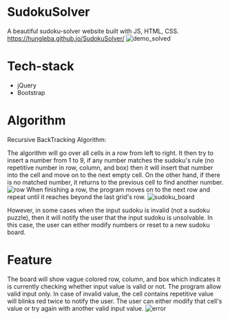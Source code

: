 # SudokuSolver
A beautiful sudoku-solver website built with JS, HTML, CSS.
https://hungleba.github.io/SudokuSolver/
![demo_solved](https://user-images.githubusercontent.com/51266998/91127354-eadcb780-e65a-11ea-9161-5163247176cc.png)

# Tech-stack
- jQuery
- Bootstrap

# Algorithm
Recursive BackTracking Algorithm:

The algorithm will go over all cells in a row from left to right. It then try to insert a number from 1 to 9, if any number matches the sudoku's rule (no repetitive number in row, column, and box) then it will insert that number into the cell and move on to the next empty cell. On the other hand, if there is no matched number, it returns to the previous cell to find another number.
![row](https://user-images.githubusercontent.com/51266998/91126414-c2ec5480-e658-11ea-8cad-560049308153.png)
When finishing a row, the program moves on to the next row and repeat until it reaches beyond the last grid's row.
![sudoku_board](https://user-images.githubusercontent.com/51266998/91126553-18c0fc80-e659-11ea-9148-a693b934066d.JPG)

However, in some cases when the input sudoku is invalid (not a sudoku puzzle), then it will notify the user that the input sudoku is unsolvable. In this case, the user can either modify numbers or reset to a new sudoku board.

# Feature
The board will show vague colored row, column, and box which indicates it is currently checking whether input value is valid or not.
The program allow valid input only. In case of invalid value, the cell contains repetitive value will blinks red twice to notify the user. The user can either modify that cell's value or try again with another valid input value.
![error](https://user-images.githubusercontent.com/51266998/91127267-c1bc2700-e65a-11ea-921f-fb81d3a2078b.jpg)
